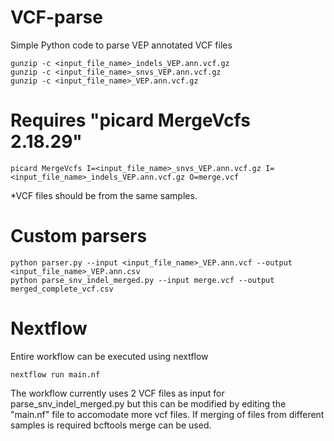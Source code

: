 # VCF-parse
Simple Python code to parse VEP annotated VCF files 


    gunzip -c <input_file_name>_indels_VEP.ann.vcf.gz
    gunzip -c <input_file_name>_snvs_VEP.ann.vcf.gz
    gunzip -c <input_file_name>_VEP.ann.vcf.gz

# Requires "picard MergeVcfs 2.18.29"
    picard MergeVcfs I=<input_file_name>_snvs_VEP.ann.vcf.gz I=<input_file_name>_indels_VEP.ann.vcf.gz O=merge.vcf
*VCF files should be from the same samples. 

# Custom parsers
    python parser.py --input <input_file_name>_VEP.ann.vcf --output <input_file_name>_VEP.ann.csv
    python parse_snv_indel_merged.py --input merge.vcf --output merged_complete_vcf.csv

# Nextflow 
Entire workflow can be executed using nextflow

    nextflow run main.nf

The workflow currently uses 2 VCF files as input for parse_snv_indel_merged.py but this can be modified by editing the "main.nf" file to accomodate more vcf files.
If merging of files from different samples is required bcftools merge can be used. 

